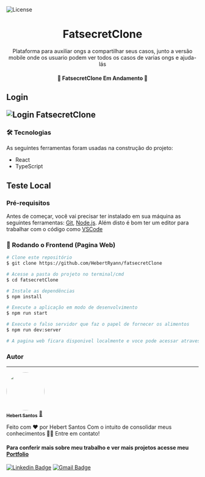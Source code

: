 <img alt="License" src="https://img.shields.io/badge/license-MIT-brightgreen">

<h1 align="center">
  FatsecretClone
</h1>

<p align="center">
  Plataforma para auxiliar ongs a compartilhar seus casos, junto a versão mobile onde os usuario podem ver todos os casos de varias ongs e ajuda-lás
</p>

<h4 align="center"> 
  🚀 FatsecretClone Em Andamento 🚧
</h4>

<h2>
  <p>Login</p>
  <img alt="Login FatsecretClone" src="src/assets/fatsecretlogin.jpeg"/>
</h2>

<!-- <h2>
  
  <p>Dashboard</p>
  <img alt="Dashboard BeTheHero" src="./frontend/src/assets/betheherodashboard.jpeg"/>
</h2>

<h2>
  
  <p>Cadastro de Ong</p>
  <img alt="Cadastro BeTheHero" src="./frontend/src/assets/betheherosignup.jpeg"/>
</h2>

<h2>
  
  <p>Cadastro de um novo caso</p>
  <img alt="Novo Caso BeTheHero" src="./frontend/src/assets/betheheronew.jpeg"/>
</h2>


<p align="center">
 <a href="#-tecnologias">Tecnologias</a> • 
 <a href="#autor">Autor</a>
</p> -->

### 🛠 Tecnologias

As seguintes ferramentas foram usadas na construção do projeto:

- React
- TypeScript

## Teste Local
### Pré-requisitos

Antes de começar, você vai precisar ter instalado em sua máquina as seguintes ferramentas:
[Git](https://git-scm.com), [Node.js](https://nodejs.org/en/). Além disto é bom ter um editor para trabalhar com o código como [VSCode](https://code.visualstudio.com/)

### 🎲 Rodando o Frontend (Pagina Web)

```bash
# Clone este repositório
$ git clone https://github.com/HebertRyann/fatsecretClone

# Acesse a pasta do projeto no terminal/cmd
$ cd fatsecretClone

# Instale as dependências
$ npm install

# Execute a aplicação em modo de desenvolvimento
$ npm run start

# Execute o falso servidor que faz o papel de fornecer os alimentos
$ npm run dev:server

# A pagina web ficara disponivel localmente e voce pode acessar atraves de <http://localhost:3000>
```

### Autor
---

<a href="https://www.linkedin.com/in/hebertryansantos/">
 <img style="border-radius: 50%;" src="https://avatars.githubusercontent.com/u/58072948?v=4" width="100px;" alt=""/>
 <br />
 <sub><b>Hebert Santos</b></sub></a> <a href="https://www.linkedin.com/in/hebertryansantos/" title="Perfil">🚀</a>

Feito com ❤️ por Hebert Santos Com o intuito de consolidar meus conhecimentos 👋🏽 Entre em contato!
#### Para conferir mais sobre meu trabalho e ver mais projetos acesse meu [Portfolio](https://hebertryann.github.io/portfolio/)

[![Linkedin Badge](https://img.shields.io/badge/-Hebert-blue?style=flat-square&logo=Linkedin&logoColor=white&link=https://www.linkedin.com/in/hebertryansantos/)](https://www.linkedin.com/in/hebertryansantos/) 
[![Gmail Badge](https://img.shields.io/badge/-hebertryann40@gmail.com-c14438?style=flat-square&logo=Gmail&logoColor=white&link=mailto:hebertryann40@gmail.com)](mailto:hebertryann40@gmail.com)
